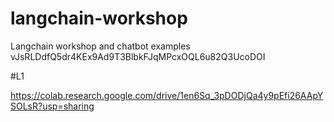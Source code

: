 # langchain-workshop
Langchain workshop and chatbot examples
vJsRLDdfQ5dr4KEx9Ad9T3BlbkFJqMPcxOQL6u82Q3UcoDOI

#L1

https://colab.research.google.com/drive/1en6Sq_3pDODjQa4y9pEfi26AApYSOLsR?usp=sharing
